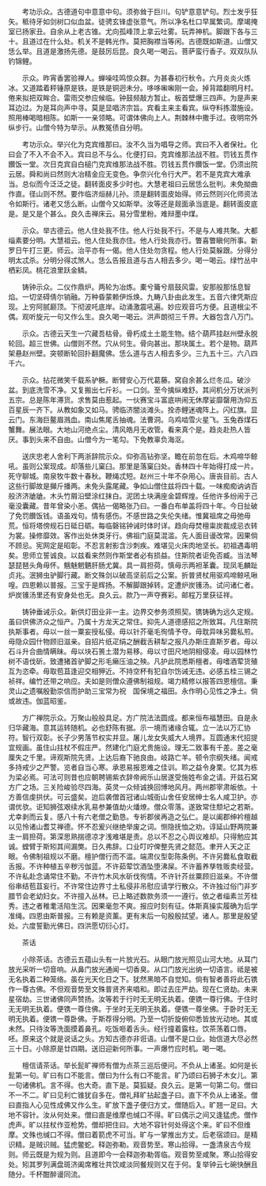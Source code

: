 <!-- { "loadSidebar": true } -->
　　考功示众。古德道句中意意中句。须弥耸于巨川。句铲意意铲句。烈士发乎狂矢。秪待牙如剑树口似血盆。徒骋玄锋虚张意气。所以净名杜口早属繁词。摩竭掩室已扬家丑。自余从上老古锥。尤向孤峰顶上拿云吐雾。玩弄神机。脚跟下各与三十。且道过在什么处。机关不是韩光作。莫把胸襟当等闲。古德既如斯道。山僧又恁么举。且道是激扬先德。是鼓厉后昆。良久喝一喝云。菩萨蛮行香子。双双队队钓锦鲤。

　　示众。昨宵香罢验禅人。蝉噪哇鸣惊众群。为甚春初行秋令。六月炎炎火炼冰。又道踏着秤锤原是铁。是铁是铜迥未分。哆哆啝啝刚一会。掉背踏翻明月村。倦来拟把双眸合。雷雨交参应候临。钟鼓频敲方暂止。板首壁爆三四声。为是声来耳边过。为是耳向声中寻。莫是显唱济宗旨。宾看主来主看宾。纵夺料拣潜施设。照用棒喝暗相陈。如斯一一亲领略。可谓体佛向上人。荆棘林中撒手过。夜明帘外纵步行。山僧今特为举示。从教冤债自分明。

　　考功示众。举兴化为克宾维那曰。汝不久当为唱导之师。宾曰不入者保社。化曰会了不入不会不入。宾曰总不与么。化便打曰。克宾维那法战不胜。罚钱五贯作饡饭一堂。次日克宾自白槌门克宾维那法战不胜。罚钱五贯作饡饭一堂。仍须出院云居。舜和尚曰然则大冶精金应无变色。争奈兴化令行大严。若不是克宾大难承当。总似而今泛泛之徒。翻转面皮多少时也。大慧老祖曰云居恁么批判。未免拗曲作直。径山则不然。要作临济烜赫儿孙。须是翻转面皮始得。师云然则兴化师资法令如斯行。诸老又恁么断。山僧今又如斯举。汝等还是觌面承当底是。翻转面皮底是。是又是个甚么。良久击禅床云。易分雪里粉。难辩墨中煤。

　　示众。举古德云。他人住处我不住。他人行处我不行。不是与人难共聚。大都缁素要分明。大慧祖云。他人住处我亦住。他人行处我亦行。瞥喜瞥瞋何所事。新罗日午打三更。师云。治平亦有一偈。他人住处勿贪程。他人行处莫躲跟。分得分明太忒杀。分明分得忒煞人。恁么告报且道与古人相去多少。喝一喝云。绿竹丛中栖彩凤。桃花浪里跃金鳞。

　　铸钟示众。二仪作鼎炉。两轮为冶炼。橐兮籥兮扇鼓风雷。安那般那恬息智焰。一切坚碍倩尔销融。万种昏蒙赖伊烁焕。九畴八卦由此发生。五音六律凭斯应现。上穷阿腻巅顶。下彻波吒底岸。动涌激震吼遍。妙应观音巧方便。且道根尘不偶。观听旋元一句又作么生。良久喝一喝云。洪声朗彻三千界。大器包含八万门。

　　示众。古德云天生一穴藏吾枯骨。骨朽成土土能生物。结个葫芦挂赵州壁永脱轮回。超三世佛。山僧则不然。穴从何生。骨向甚出。那块属土。若个是物。葫芦架悬赵州壁。突顿断轮回扑翻魔佛。恁么道与古人相去多少。三九五十三。六八四千六。

　　示众。拈花微笑千载系驴橛。断臂安心万代葛藤。窝自余甚么烂冬瓜。破沙盆。到底洗雪不净。又复搬出七斤衫。一口剑。至今擒纵难舒。其间机分万状派列五宗。总是陈年滞货。求售莫由惹起。一伙赛宝斗富底哄闹无休摩娑靡罄用沩仰五百星辰一齐下。从教如象又如马。骋临济闇淡滩头。拴赤鲤迷魂阵上。闪红旗。显云门。东海巨鳌眉溅血。南山焦尾舌抽魂。法曹洞。乌鸡啮雪火星飞。玉兔吞煤石蟹舞。展法眼。大地山河绝点尘。清风皓月无收管。看来真个是。趋炎赴热人皆厌。事到头来不自由。山僧今为一笔勾。下免教辜负海沤。

　　送庆忠老人舍利下两浙辞院示众。仰弥高钻弥坚。瞻在前忽在后。木鸡啼华鲸吼。虽则公案现成。却落些儿窠臼。那里是落窠臼处。香林四十年始得打成一片。死守聊城。南泉牧牛数十春秋。鞭绳忒短。赵州三十年不杂用心。唐丧目前。古人这些行脚故是攧斤播两。未免头露尾藏。争如山僧住兹将四十载。一味痴痴讷讷百般济济牄牄。木头竹屑沿壁涂红抹白。泥团土块满座金碧辉煌。任他许多纷闹于己毫没囊藏。昔年曾染小恙。偶拈一偈略张乃曰。一番白布单盖将四十年。今日扯破了免罚饡饭钱。语虽戏句。情有感伤。不感世路之失伦失绪。惟冀祖席之毋弛毋荒。恒将塔傍规石日砥日砺。每临磬铭钟诫时体时详。趋向母焚檀粜炭裁成忌衣转为裳。操修靡效。客作出处休类牙行。佛祖门庭莫混滥。先人面目谩改常。因果倘不顾忌。宪网定是昭彰。不忍言射影含沙刺疾。难堪见火床肉地坚长。初祖遇毒明矣。思师立誓诚良。以兹看来然则作斯堂者必有损益。住斯院者讵免否臧。当法琴瑟琵琶头角毋怀。魑魅魍魉肝肠尤冀。具一肩担荷。慎毋示两袒革囊。现凤毛麟趾贞兆。泯狮虫驴脚行藏。断文殊剑以破高坚前后之公案。折普贤杖用驱鸡啼鲸吼啾喤。四恩赖以普报。三宝于是辉扬。不解脚跟掉转。定遭炉炭镬汤。试问诸仁者。炉炭镬汤里还有安身处也无。良久云。款乃一声夺赛彩。邮程万里获征祥。

　　铸钟垂诫示众。新供灯田业非一主。边界交参务须照契。镌铸确为远久定规。虽曰供佛济众之恒产。乃属十方龙天之常住。抑先人道德感招之所致耳。凡住斯院执斯事者。毋以一丝一粟妄授私侵。毋以针芥毫毛徇情予夺。毋耽异味另爨私煎。毋隐众园什物顾旧滋亲。自招片纸疋绢之酬截舌耕犁之报凡办斯庄直斯岁者。毋以石斗升合曲情瞒昧。毋以块石篑土潜为易移。毋以寸田尺地阴相侵凌。毋以园林竹树不语伐斫。致遭猪首驴脚之形毛癞压油之殃。凡护此院悉斯檀者。毋嗜酒荤货殖互为恣牵。毋取苞苴逢迎交相狎近。不持空杯有犯自尔饬诫无违。必感五桂三锡之祯祥。编竹还带之响应。夫如是则僧众遵佛制祖规。竭力精修以报答四恩檀信。秉灵山之遗嘱殷勤崇信而护助三宝常为祝　国保境之福田。永作明心见性之净土。倘或故违。伽蓝昭鉴。

　　方广禅院示众。万聚山般般具足。方广院法法圆成。都来恒布福慧田。自是永归华藏海。意其运转随机。必也舒陈有据。示一境而诸缘合辄。立一法以万汇协符。智行双彰。长子少男落节权实并显。屠儿龙女失威大人境界。互圆通末代招提宜规画。虽住山拄杖不假庄严。然建化门庭尤贵施设。理无二致事有千差。差之毫厘失之千里。谛观斯院先贤。上达后裔下驰良由。岐路亡羊。顿令宗纲失绪。闻戒多持戒少之严警。览者自当心寒。承恩易报恩难之佳训。聆之益令身栗。忆其为栋为梁必焉。可法可则昔也应朝聘锡紫衣辞帝阙乐山居遂受施姓布金之请。开兹石窝方广之场。三关险峻验尽四海。英灵一众倾诚换回博地风月。两州郡宰肃皈依。十方善信虔拱伏。可云盛矣。迨后袭僧首冠诸山城衙山舍任安居绅士名人咸卫护。亦谓优欤。讵知狮弦艰续水乳易参兼值劫火燔燎。僧众零落。遂致常住颓圮之若斯。尤幸剥而云复。感八十有六老僧之勤恳。专祈郡侯再造之弘仁。是以阖郡绅衿檀越以见怜诸山耆艾禅德。怀不忍爰兴继绝举废之词。恻隐抚恤之劝。谆延山野两院兼主一肩担荷。第深思熟揣德凉才浅难堪是责。总以不忍之心舆议难却。只得勉应其诚。螳臂于斯矧其间漏獘。日久弗辞。口业叮咛俾整先贤之懿范。聿开人天之正眼。令佛制祖规以不磨。檀护僧行而不滥。端肃仪型彰陈条例。不许另爨私食取截舌报。不许种植五辛秽污伽蓝。不许茹荤饮酒坠堕沸屎。不许蓄养孳牲贩卖经营。不许私赴念诵常住不勤。不许竹木风水斫伐徇情。不许针芥丝粟顾旧滋亲。不许僧俗串结苞苴妄行。不许常住边界寸土私侵非吊慰应请学行散众。不许独过俗门非岁腊节会老幼妇女。不许擅入丛林。已上略述数款务须一一遵行。依之者缁素兰芳桂秀。违之者稚耄活陷生沉。因果毫忽不爽。报应时刻有征。体斯真操实履确为后学准绳。四恩由斯普报。三有赖是资薰。更有末后一句殷殷拭望。诸人。那里是殷望处。六度誓勤光佛日。四洪愿切衍心灯。

　　茶话

　　小除茶话。古德云五蕴山头有一片放光石。从眼门放光照见山河大地。从耳门放光采听一切音响。从鼻门放光通闻一切香臭。从口门放光出纳一切语言。祗是被无名执着二种笼络。虽在光天化日之下。犹然黑暗不自觉知。倘有智者善将此石镌作一尊古佛。不但观音势至文殊普贤齐来唱和。即过去庄严劫。现在仁贤劫。未来星宿劫。三世诸佛同声赞扬。汝等若于行时无无明无执着。便镌一尊行佛。于住时无无明无执着。便镌一尊住佛。于坐时无无明无执着。便镌一尊坐佛。于卧时无无明无执着。便镌一尊卧佛。于斯荐得分明。乃至一切折旋俯仰悉皆放光动地。其或未然。只待汝等洗面摸着鼻孔。吃饭咂着舌头。经行撞着露柱。饮茶荡着口唇。呸。原来这个就是说话之头。方知古德亦非诳语。山僧不是口业。始信道大尽必然三十日。小除原是廿四期。送旧迎新何所事。一声爆竹应时机。喝一喝。

　　檀信请茶话。举长髭旷禅师有僧为点茶三巡后便问。不负从上诸圣。如何是长髭第一句。旷曰有口不能言。僧曰为什么有口不能言。旷乃颂曰石狮子木女儿。第一句诸佛机。言不得。也大奇。直下是。莫狐疑。良久云。是第一句第二句。僧曰不一不二。旷曰见利亡锥犹自多在。僧礼拜旷拈起盏子曰。直下不负从上诸圣。僧曰直指人心见性成佛又作么生。旷放下盏子便归方丈。僧随后入。旷翘一足曰。大地不容针。汝从何处来。僧曰直是维摩也缄口不得。旷曰偶示之间又逢猛虎。僧作虎声。旷以拄杖作亚枪势。僧却把住曰。大地不容针何处得这个来。旷曰不但维摩。文殊也缄口不得。僧曰着箭虎不可当。旷与一掌推出方丈。后老宿颂曰。是精识精。是贼识贼。猛虎鳖蛇。释迦弥勒。观音势至。寒山拾得。一盏清泉古今规则。师云既是为规为则。且道即今一会释迦弥勒胥临。观音势至咸聚。寒山拾得安处。矧其罗列满盘斑济阖席稚壮共饮咸淡同餐规则又在于何。复举钟云七碗快酬且随分。千杯酣醉谩同流。

